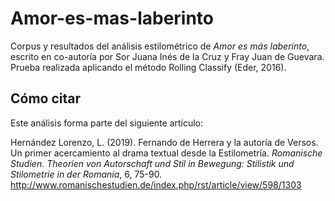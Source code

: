 # Amor-es-mas-laberinto

Corpus y resultados del análisis estilométrico de <i>Amor es más laberinto</i>, escrito en co-autoría por Sor Juana Inés de la Cruz y Fray Juan de Guevara. Prueba realizada aplicando el método Rolling Classify (Eder, 2016).

## Cómo citar

Este análisis forma parte del siguiente artículo:

Hernández Lorenzo, L. (2019). Fernando de Herrera y la autoría de Versos. Un primer acercamiento al drama textual desde la Estilometría. <i>Romanische Studien. Theorien von Autorschaft und Stil in Bewegung: Stilistik und Stilometrie in der Romania</i>, 6, 75-90. http://www.romanischestudien.de/index.php/rst/article/view/598/1303
